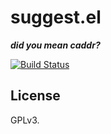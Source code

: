 # suggest.el

***did you mean caddr?***

[![Build Status](https://travis-ci.org/Wilfred/suggest.el.svg?branch=master)](https://travis-ci.org/Wilfred/suggest.el)

## License

GPLv3.
